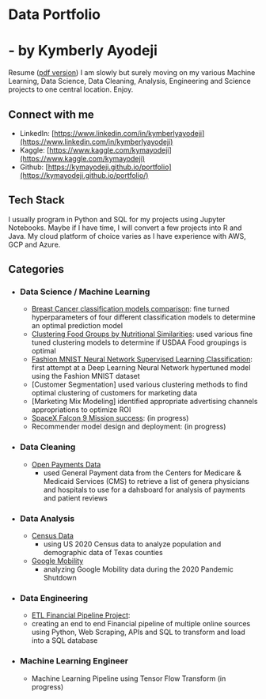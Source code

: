 # Data  Portfolio
# - by Kymberly Ayodeji
Resume ([pdf version](https://github.com/kymayodeji/portfolio/blob/main/Data%20Scientist%20Resume%20Kymberly%20Ayodeji%20%20(5)%20(1).pdf))
I am slowly but surely moving on my various Machine Learning, Data Science, Data Cleaning, Analysis, Engineering and Science projects to one central location. Enjoy.

## Connect with me
- LinkedIn: [https://www.linkedin.com/in/kymberlyayodeji](https://www.linkedin.com/in/kymberlyayodeji)
- Kaggle: [https://www.kaggle.com/kymayodeji](https://www.kaggle.com/kymayodeji)
- Github: [https://kymayodeji.github.io/portfolio](https://kymayodeji.github.io/portfolio/)

## Tech Stack
I usually program in Python and SQL for my projects using Jupyter Notebooks. Maybe if I have time, I will convert a few projects into R and Java. My cloud platform of choice varies as I have experience with AWS, GCP and Azure.

## Categories

- ### Data Science / Machine Learning

  * [Breast Cancer classification models comparison](https://github.com/kymayodeji/cancer_classification/tree/main): fine turned hyperparameters of four different classification models to determine an optimal prediction model
  * [Clustering Food Groups by Nutritional Similarities](https://github.com/kymayodeji/nutrition_clustering): used various fine tuned clustering models to determine if USDAA Food groupings is optimal
  * [Fashion MNIST Neural Network Supervised Learning Classification](https://github.com/kymayodeji/ibm_ml_course/blob/main/course5_DeepLearning/fashion.ipynb): first attempt at a Deep Learning Neural Network hypertuned model using the Fashion MNIST dataset
  * [Customer Segmentation] used various clustering methods to find optimal clustering of customers for marketing data
  * [Marketing Mix Modeling] identified appropriate advertising channels appropriations to optimize ROI
  * [SpaceX Falcon 9 Mission success](https://github.com/kymayodeji/SpaceXClassification): (in progress)
  * Recommender model design and deployment: (in progress)

- ### Data Cleaning
  * [Open Payments Data](https://github.com/kymayodeji/DEProjects)
    - used General Payment data from the Centers for Medicare & Medicaid Services (CMS) to retrieve a list of genera physicians and hospitals to use for a dahsboard for analysis of payments and patient reviews
 
    
- ### Data Analysis
  * [Census Data](https://github.com/kymayodeji/texascensus)
    - using US 2020 Census data to analyze population and demographic data of Texas counties
  * [Google Mobility](https://github.com/kymayodeji/Mobility)
    - analyzing Google Mobility data during the 2020 Pandemic Shutdown
    
- ### Data Engineering
  * [ETL Financial Pipeline Project](https://github.com/kymayodeji/financialpipeline):
  * creating an end to end Financial pipeline of multiple online sources using Python, Web Scraping, APIs and SQL to transform and load into a SQL database
 
    

    
- ### Machine Learning Engineer
  
  * Machine Learning Pipeline using Tensor Flow Transform (in progress)
  
